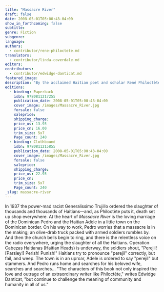 ```yaml
---
title: "Massacre River"
draft: false
date: 2008-05-01T05:00:43-04:00
show_in_forthcoming: false
subtitle:
genre: Fiction
subgenre:
language:
authors:
  - contributor/rene-philoctete.md
translators:
  - contributor/linda-coverdale.md
editors:
contributors:
  - contributor/edwidge-danticat.md
featured_image:
description: "By the acclaimed Haitian poet and scholar René Philoctète, the novel Massacre River: _a tour de force by an extraordinary writer_ (Edwidge Danticat). "
editions:
  - binding: Paperback
    isbn: 9780811217255
    publication_date: 2008-05-01T05:00:43-04:00
    cover_image: /images/Massacre_River.jpg
    forsale: false
    saleprice:
    shipping_charge:
    price_us: 13.95
    price_cn: 16.00
    trim_size: 5x7
    Page_count: 240
  - binding: Clothbound
    isbn: 9780811215855
    publication_date: 2008-05-01T05:00:43-04:00
    cover_image: /images/Massacre_River.jpg
    forsale: false
    saleprice:
    shipping_charge:
    price_us: 22.95
    price_cn:
    trim_size: 5x7
    Page_count: 240
_slug: massacre-river
---
```


In 1937 the power-mad racist Generalissimo Trujillo ordered the slaughter of thousands and thousands of Haitians—and, as Philoctète puts it, death set up shop everywhere. At the heart of _Massacre River_ is the loving marriage of the Dominican Pedro and the Haitian Adèle in a little town on the Dominican border. On his way to work, Pedro worries that a massacre is in the making; an olive-drab truck packed with armed soldiers rumbles by. And then the church bells begin to ring, and there is the relentless voice on the radio everywhere, urging the slaughter of all the Haitians. Operation Cabezas Haitianas (Haitian Heads) is underway, the soldiers shout, "Perejil! [Parsley!] Perish! Punish!" Haitians try to pronounce "perejil" correctly, but fail, and weep. The town is in an uproar, Adele is ordered to say "perejil" but stammers. And Pedro runs home and searches for his beloved wife, searches and searches… "The characters of this book not only inspired the love and outrage of an extraordinary writer like Philoctète," writes Edwidge Danticat, "but continue to challenge the meaning of community and humanity in all of us."

